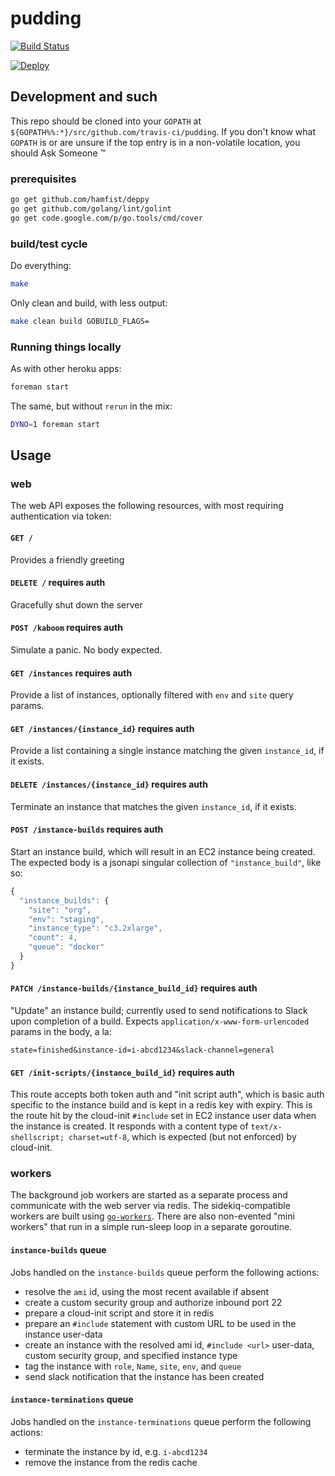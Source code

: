 pudding
======================

[![Build Status](https://travis-ci.org/travis-ci/pudding.svg?branch=master)](https://travis-ci.org/travis-ci/pudding)

[![Deploy](https://www.herokucdn.com/deploy/button.png)](https://heroku.com/deploy)

## Development and such

This repo should be cloned into your `GOPATH` at
`${GOPATH%%:*}/src/github.com/travis-ci/pudding`.
If you don't know what `GOPATH` is or are unsure if the top entry
is in a non-volatile location, you should Ask Someone &trade;

### prerequisites

``` bash
go get github.com/hamfist/deppy
go get github.com/golang/lint/golint
go get code.google.com/p/go.tools/cmd/cover
```

### build/test cycle

Do everything:
``` bash
make
```

Only clean and build, with less output:
```  bash
make clean build GOBUILD_FLAGS=
```

### Running things locally

As with other heroku apps:
``` bash
foreman start
```

The same, but without `rerun` in the mix:
``` bash
DYNO=1 foreman start
```

## Usage

### web

The web API exposes the following resources, with most requiring
authentication via token:

#### `GET /`

Provides a friendly greeting

#### `DELETE /` **requires auth**

Gracefully shut down the server

#### `POST /kaboom` **requires auth**

Simulate a panic.  No body expected.

#### `GET /instances` **requires auth**

Provide a list of instances, optionally filtered with `env`
and `site` query params.

#### `GET /instances/{instance_id}` **requires auth**

Provide a list containing a single instance matching the given
`instance_id`, if it exists.

#### `DELETE /instances/{instance_id}` **requires auth**

Terminate an instance that matches the given `instance_id`, if it
exists.

#### `POST /instance-builds` **requires auth**

Start an instance build, which will result in an EC2 instance being
created.  The expected body is a jsonapi singular collection of
`"instance_build"`, like so:

``` javascript
{
  "instance_builds": {
    "site": "org",
    "env": "staging",
    "instance_type": "c3.2xlarge",
    "count": 4,
    "queue": "docker"
  }
}

```

#### `PATCH /instance-builds/{instance_build_id}` **requires auth**

"Update" an instance build; currently used to send notifications to
Slack upon completion of a build.  Expects
`application/x-www-form-urlencoded` params in the body, a la:

```
state=finished&instance-id=i-abcd1234&slack-channel=general
```

#### `GET /init-scripts/{instance_build_id}` **requires auth**

This route accepts both token auth and "init script auth", which is
basic auth specific to the instance build and is kept in a redis
key with expiry.  This is the route hit by the cloud-init
`#include` set in EC2 instance user data when the instance is
created.  It responds with a content type of `text/x-shellscript;
charset=utf-8`, which is expected (but not enforced) by cloud-init.

### workers

The background job workers are started as a separate process and
communicate with the web server via redis.  The sidekiq-compatible
workers are built using
[`go-workers`](https://github.com/jrallison/go-workers).  There are
also non-evented "mini workers" that run in a simple run-sleep loop
in a separate goroutine.

#### `instance-builds` queue

Jobs handled on the `instance-builds` queue perform the following
actions:

* resolve the `ami` id, using the most recent available if absent
* create a custom security group and authorize inbound port 22
* prepare a cloud-init script and store it in redis
* prepare an `#include` statement with custom URL to be used in the
  instance user-data
* create an instance with the resolved ami id, `#include <url>`
  user-data, custom security group, and specified instance type
* tag the instance with `role`, `Name`, `site`, `env`, and `queue`
* send slack notification that the instance has been created

#### `instance-terminations` queue

Jobs handled on the `instance-terminations` queue perform the
following actions:

* terminate the instance by id, e.g. `i-abcd1234`
* remove the instance from the redis cache
